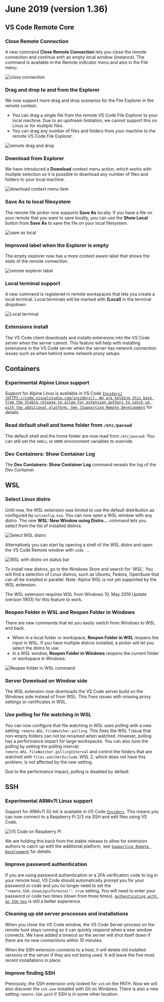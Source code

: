 # June 2019 (version 1.36)

## VS Code Remote Core

### Close Remote Connection

A new command **Close Remote Connection** lets you close the remote connection and continue with an empty local window (instance). The command is available in the Remote indicator menu and also in the File menu.

![`close connection`](images/1_36/close-connection.png)

### Drag and drop to and from the Explorer

We now support more drag and drop scenarios for the File Explorer in the remote context:

* You can drag a single file from the remote VS Code File Explorer to your local machine. Due to an upstream limitation, we cannot support this on Linux or for multiple files.
* You can drag any number of files and folders from your machine to the remote VS Code File Explorer.

![`remote drag and drop`](images/1_36/dnd.gif)

### Download from Explorer

We have introduced a **Download** context menu action, which works with multiple selection so it is possible to download any number of files and folders to your local machine.

![`download context menu item`](images/1_36/download.png)

### Save As to local filesystem

The remote file picker now supports **Save As** locally. If you have a file on your remote that you want to save locally, you can use the **Show Local** button from **Save As** to save the file on your local filesystem.

![`save as local`](images/1_36/save_local.png)

### Improved label when the Explorer is empty

The empty explorer now has a more context aware label that shows the state of the remote connection.

![`remote explorer label`](images/1_36/explorer-label.png)

### Local terminal support

A new command is registered in remote workspaces that lets you create a local terminal. Local terminals will be marked with **(Local)** in the terminal dropdown.

![`Local terminal`](images/1_36/terminal-local.png)

### Extensions install

The VS Code client downloads and installs extensions into the VS Code server when the server cannot. This feature will help with installing extensions in the VS Code server when the server has network connection issues such as when behind some network proxy setups.

## Containers

### Experimental Alpine Linux support

Support for Alpine Linux is available in VS Code [`Insiders](HTTPS://code.visualstudio.com/insiders/). We are holding this back from the Stable release to allow for extension authors to catch up with the additional platform. See [Supporting Remote Development`](HTTPS://code.visualstudio.com/api/advanced-topics/remote-extensions) for details.

### Read default shell and home folder from `/etc/passwd`

The default shell and the home folder are now read from `/etc/passwd`. You can still set the `SHELL` or `HOME` environment variables to override.

### Dev Containers: Show Container Log

The **Dev Containers: Show Container Log** command reveals the log of the Dev Container.

## WSL

### Select Linux distro

Until now, the WSL extension was limited to use the default distribution as configured by `wslconfig.exe`. You can now open a WSL window with any distro. The new **WSL: New Window using Distro...** command lets you select from the list of installed distros.

![`Select WSL distro`](images/1_36/select-distro.png)

Alternatively you can start by opening a shell of the WSL distro and open the VS Code Remote window with `code .`.

![`WSL with distro on status bar`](images/1_36/wsl-with-distro.png)

To install new distros, go to the Windows Store and search for 'WSL'. You will find a selection of Linux distros, such as Ubuntu, Fedora, OpenSuse that can all be installed in parallel. Note: Alpine WSL is not yet supported by the WSL extension.

The WSL extension requires WSL from Windows 10, May 2019 Update (version 1903) for this feature to work.

### Reopen Folder in WSL and Reopen Folder in Windows

There are new commands that let you easily switch from Windows to WSL and back.

* When in a local folder or workspace, **Reopen Folder in WSL** reopens the input in WSL. If you have multiple distros installed, a picker will let you select the distro to use.
* In a WSL window, **Reopen Folder in Windows** reopens the current folder or workspace in Windows.

![`Reopen folder in WSL command`](images/1_36/reopen-in-wsl.png)

### Server Download on Window side

The WSL extension now downloads the VS Code server build on the Windows side instead of from WSL. This fixes issues with missing proxy settings or certificates in WSL.

### Use polling for file watching in WSL

You can now configure that file watching in WSL uses polling with a new setting: `remote.WSL.fileWatcher.polling`. This fixes the WSL 1 issue that non-empty folders can not be renamed when watched. However, polling has a performance impact for large workspaces. You can also tune the polling by setting the polling interval: `remote.WSL.fileWatcher.pollingInterval` and control the folders that are watched with `files.watcherExclude`. WSL 2, which does not have this problem, is not affected by the new setting.

Due to the performance impact, polling is disabled by default.

## SSH

### Experimental ARMv7l Linux support

Support for ARMv7l 32-bit is available in VS Code [`Insiders`](HTTPS://code.visualstudio.com/insiders). This means you can now connect to a Raspberry Pi 2/3 via SSH and edit files using VS Code.

![`VS Code on Raspberry Pi`](images/1_36/rpi.png)

We are holding this back from the stable release to allow for extension authors to catch up with the additional platform, see [`Supporting Remote Development`](HTTPS://code.visualstudio.com/api/advanced-topics/remote-extensions) for details.

### Improve password authentication

If you are using password authentication or a 2FA verification code to log in your remote host, VS Code should automatically prompt you for your password or code and you no longer need to set the `"remote.SSH.showLoginTerminal": true` setting. You will need to enter your password or code two times (down from three times). [`Authenticating with an SSH key`](HTTPS://code.visualstudio.com/docs/remote/troubleshooting#_configuring-key-based-authentication) is still a better experience.

### Cleaning up old server processes and installations

When you close the VS Code window, the VS Code Server process on the remote host stays running so it can quickly respond when a new window connects. We have added a timeout so the server will shut itself down if there are no new connections within 10 minutes.

When the SSH extension connects to a host, it will delete old installed versions of the server if they are not being used. It will leave the five most recent installations in place.

### Improve finding SSH

Previously, the SSH extension only looked for `ssh` on the PATH. Now we will also discover the `ssh.exe` installed with Git on Windows. There is also a new setting `remote.SSH.path` if SSH is in some other location.
